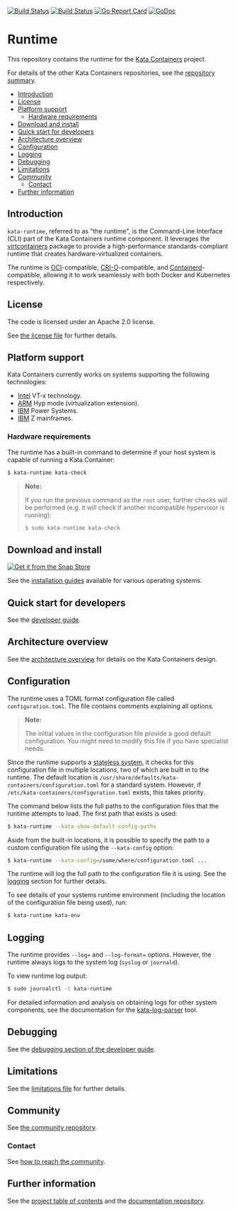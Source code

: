 [![Build Status](https://travis-ci.org/kata-containers/runtime.svg?branch=master)](https://travis-ci.org/kata-containers/runtime)
[![Build Status](http://jenkins.katacontainers.io/job/kata-containers-runtime-ubuntu-18-04-master/badge/icon)](http://jenkins.katacontainers.io/job/kata-containers-runtime-ubuntu-18-04-master/)
[![Go Report Card](https://goreportcard.com/badge/github.com/kata-containers/runtime)](https://goreportcard.com/report/github.com/kata-containers/runtime)
[![GoDoc](https://godoc.org/github.com/kata-containers/runtime?status.svg)](https://godoc.org/github.com/kata-containers/runtime)

# Runtime

This repository contains the runtime for the
[Kata Containers](https://github.com/kata-containers) project.

For details of the other Kata Containers repositories, see the
[repository summary](https://github.com/kata-containers/kata-containers).

* [Introduction](#introduction)
* [License](#license)
* [Platform support](#platform-support)
    * [Hardware requirements](#hardware-requirements)
* [Download and install](#download-and-install)
* [Quick start for developers](#quick-start-for-developers)
* [Architecture overview](#architecture-overview)
* [Configuration](#configuration)
* [Logging](#logging)
* [Debugging](#debugging)
* [Limitations](#limitations)
* [Community](#community)
    * [Contact](#contact)
* [Further information](#further-information)

## Introduction

`kata-runtime`, referred to as "the runtime", is the Command-Line Interface
(CLI) part of the Kata Containers runtime component. It leverages the
[virtcontainers](https://github.com/kata-containers/runtime/tree/master/virtcontainers)
package to provide a high-performance standards-compliant runtime that creates
hardware-virtualized containers.

The runtime is
[OCI](https://github.com/opencontainers/runtime-spec)-compatible,
[CRI-O](https://github.com/kubernetes-incubator/cri-o)-compatible, and
[Containerd](https://github.com/containerd/containerd)-compatible,
 allowing it
to work seamlessly with both Docker and Kubernetes respectively.

## License

The code is licensed under an Apache 2.0 license.

See [the license file](LICENSE) for further details.

## Platform support

Kata Containers currently works on systems supporting the following
technologies:

- [Intel](https://www.intel.com) VT-x technology.
- [ARM](https://www.arm.com) Hyp mode (virtualization extension).
- [IBM](https://www.ibm.com) Power Systems.
- [IBM](https://www.ibm.com) Z mainframes.
### Hardware requirements

The runtime has a built-in command to determine if your host system is capable
of running a Kata Container:

```bash
$ kata-runtime kata-check
```

> **Note:**
>
> If you run the previous command as the `root` user, further checks will be
> performed (e.g. it will check if another incompatible hypervisor is running):
>
> ```bash
> $ sudo kata-runtime kata-check
> ```

## Download and install

[![Get it from the Snap Store](https://snapcraft.io/static/images/badges/en/snap-store-black.svg)](https://snapcraft.io/kata-containers)

See the [installation guides](https://github.com/kata-containers/documentation/tree/master/install/README.md)
available for various operating systems.

## Quick start for developers

See the
[developer guide](https://github.com/kata-containers/documentation/blob/master/Developer-Guide.md).

## Architecture overview

See the [architecture overview](https://github.com/kata-containers/documentation/blob/master/design/architecture.md)
for details on the Kata Containers design.

## Configuration

The runtime uses a TOML format configuration file called `configuration.toml`.
The file contains comments explaining all options.

> **Note:**
>
> The initial values in the configuration file provide a good default configuration.
> You might need to modify this file if you have specialist needs.

Since the runtime supports a
[stateless system](https://clearlinux.org/features/stateless),
it checks for this configuration file in multiple locations, two of which are
built in to the runtime. The default location is
`/usr/share/defaults/kata-containers/configuration.toml` for a standard
system. However, if `/etc/kata-containers/configuration.toml` exists, this
takes priority.

The command below lists the full paths to the configuration files that the
runtime attempts to load. The first path that exists is used:

```bash
$ kata-runtime --kata-show-default-config-paths
```

Aside from the built-in locations, it is possible to specify the path to a
custom configuration file using the `--kata-config` option:

```bash
$ kata-runtime --kata-config=/some/where/configuration.toml ...
```

The runtime will log the full path to the configuration file it is using. See
the [logging](#Logging) section for further details.

To see details of your systems runtime environment (including the location of
the configuration file being used), run:

```bash
$ kata-runtime kata-env
```

## Logging

The runtime provides `--log=` and `--log-format=` options. However, the
runtime always logs to the system log (`syslog` or `journald`).

To view runtime log output:

```bash
$ sudo journalctl -t kata-runtime
```

For detailed information and analysis on obtaining logs for other system
components, see the documentation for the
[kata-log-parser](https://github.com/kata-containers/tests/tree/master/cmd/log-parser)
tool.

## Debugging

See the
[debugging section of the developer guide](https://github.com/kata-containers/documentation/blob/master/Developer-Guide.md#troubleshoot-kata-containers).

## Limitations

See the
[limitations file](https://github.com/kata-containers/documentation/blob/master/Limitations.md)
for further details.

## Community

See [the community repository](https://github.com/kata-containers/community).

### Contact

See [how to reach the community](https://github.com/kata-containers/community/blob/master/CONTRIBUTING.md#contact).

## Further information

See the
[project table of contents](https://github.com/kata-containers/kata-containers)
and the
[documentation repository](https://github.com/kata-containers/documentation).
